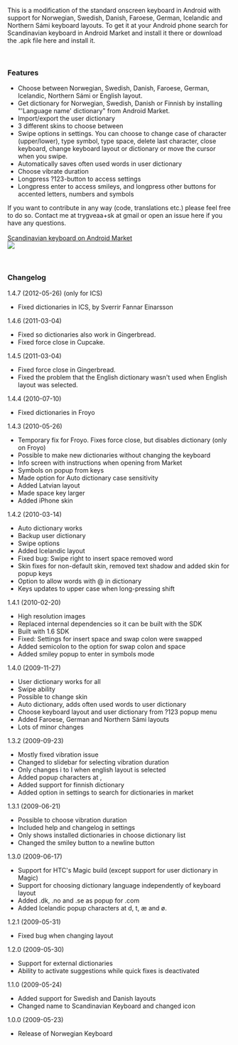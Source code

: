 This is a modification of the standard onscreen keyboard in Android with support for Norwegian, Swedish, Danish, Faroese, German, Icelandic and Northern Sámi keyboard layouts. To get it at your Android phone search for Scandinavian keyboard in Android Market and install it there or download the .apk file here and install it.

<br>
<h3>Features</h3>
<ul><li>Choose between Norwegian, Swedish, Danish, Faroese, German, Icelandic, Northern Sámi or English layout.<br>
</li><li>Get dictionary for Norwegian, Swedish, Danish or Finnish by installing "'Language name' dictionary" from Android Market.<br>
</li><li>Import/export the user dictionary<br>
</li><li>3 different skins to choose between<br>
</li><li>Swipe options in settings. You can choose to change case of character (upper/lower), type symbol, type space, delete last character, close keyboard, change keyboard layout or dictionary or move the cursor when you swipe.<br>
</li><li>Automatically saves often used words in user dictionary<br>
</li><li>Choose vibrate duration<br>
</li><li>Longpress ?123-button to access settings<br>
</li><li>Longpress enter to access smileys, and longpress other buttons for accented letters, numbers and symbols</li></ul>


If you want to contribute in any way (code, translations etc.) please feel free to do so. Contact me at trygveaa+sk at gmail or open an issue here if you have any questions.<br>
<br>
<a href='https://market.android.com/details?id=com.android.inputmethod.norwegian'>Scandinavian keyboard on Android Market</a> <br>
<img src='http://chart.apis.google.com/chart?cht=qr&chs=150x150&chl=market://search%3Fq%3Dpname:com.android.inputmethod.norwegian&nonsense=image.png' /> <br>


<br>
<h3>Changelog</h3>

1.4.7 (2012-05-26) (only for ICS)<br>
<ul><li>Fixed dictionaries in ICS, by Sverrir Fannar Einarsson</li></ul>

1.4.6 (2011-03-04)<br>
<ul><li>Fixed so dictionaries also work in Gingerbread.<br>
</li><li>Fixed force close in Cupcake.</li></ul>

1.4.5 (2011-03-04)<br>
<ul><li>Fixed force close in Gingerbread.<br>
</li><li>Fixed the problem that the English dictionary wasn't used when English layout was selected.</li></ul>

1.4.4 (2010-07-10)<br>
<ul><li>Fixed dictionaries in Froyo</li></ul>

1.4.3 (2010-05-26)<br>
<ul><li>Temporary fix for Froyo. Fixes force close, but disables dictionary (only on Froyo)<br>
</li><li>Possible to make new dictionaries without changing the keyboard<br>
</li><li>Info screen with instructions when opening from Market<br>
</li><li>Symbols on popup from keys<br>
</li><li>Made option for Auto dictionary case sensitivity<br>
</li><li>Added Latvian layout<br>
</li><li>Made space key larger<br>
</li><li>Added iPhone skin</li></ul>

1.4.2 (2010-03-14)<br>
<ul><li>Auto dictionary works<br>
</li><li>Backup user dictionary<br>
</li><li>Swipe options<br>
</li><li>Added Icelandic layout<br>
</li><li>Fixed bug: Swipe right to insert space removed word<br>
</li><li>Skin fixes for non-default skin, removed text shadow and added skin for popup keys<br>
</li><li>Option to allow words with @ in dictionary<br>
</li><li>Keys updates to upper case when long-pressing shift</li></ul>

1.4.1 (2010-02-20)<br>
<ul><li>High resolution images<br>
</li><li>Replaced internal dependencies so it can be built with the SDK<br>
</li><li>Built with 1.6 SDK<br>
</li><li>Fixed: Settings for insert space and swap colon were swapped<br>
</li><li>Added semicolon to the option for swap colon and space<br>
</li><li>Added smiley popup to enter in symbols mode</li></ul>

1.4.0 (2009-11-27)<br>
<ul><li>User dictionary works for all<br>
</li><li>Swipe ability<br>
</li><li>Possible to change skin<br>
</li><li>Auto dictionary, adds often used words to user dictionary<br>
</li><li>Choose keyboard layout and user dictionary from ?123 popup menu<br>
</li><li>Added Faroese, German and Northern Sámi layouts<br>
</li><li>Lots of minor changes</li></ul>

1.3.2 (2009-09-23)<br>
<ul><li>Mostly fixed vibration issue<br>
</li><li>Changed to slidebar for selecting vibration duration<br>
</li><li>Only changes i to I when english layout is selected<br>
</li><li>Added popup characters at ,<br>
</li><li>Added support for finnish dictionary<br>
</li><li>Added option in settings to search for dictionaries in market</li></ul>

1.3.1 (2009-06-21)<br>
<ul><li>Possible to choose vibration duration<br>
</li><li>Included help and changelog in settings<br>
</li><li>Only shows installed dictionaries in choose dictionary list<br>
</li><li>Changed the smiley button to a newline button</li></ul>

1.3.0 (2009-06-17)<br>
<ul><li>Support for HTC's Magic build (except support for user dictionary in Magic)<br>
</li><li>Support for choosing dictionary language independently of keyboard layout<br>
</li><li>Added .dk, .no and .se as popup for .com<br>
</li><li>Added Icelandic popup characters at d, t, æ and ø.</li></ul>

1.2.1 (2009-05-31)<br>
<ul><li>Fixed bug when changing layout</li></ul>

1.2.0 (2009-05-30)<br>
<ul><li>Support for external dictionaries<br>
</li><li>Ability to activate suggestions while quick fixes is deactivated</li></ul>

1.1.0 (2009-05-24)<br>
<ul><li>Added support for Swedish and Danish layouts<br>
</li><li>Changed name to Scandinavian Keyboard and changed icon</li></ul>

1.0.0 (2009-05-23)<br>
<ul><li>Release of Norwegian Keyboard